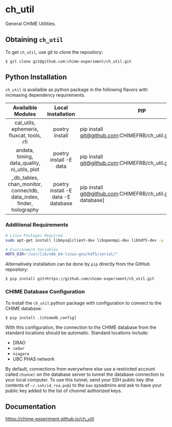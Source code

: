 # ch_util

General CHIME Utilities.

## Obtaining `ch_util`

To get `ch_util`, use git to clone the repository:

	$ git clone git@github.com:chime-experiment/ch_util.git


## Python Installation
`ch_util` is availaible as python package in the following flavors with increasing dependency requirements.

|                          Availaible Modules                         |         Local Installation         | PIP                                                                     |
|:-------------------------------------------------------------------:|:----------------------------------:|-------------------------------------------------------------------------|
| cal_utils, ephemeris, fluxcat, tools, rfi                           | poetry install                     | pip install git@github.com:CHIMEFRB/ch_util.git#ch_util                 |
| andata, timing, data_quality, ni_utils, plot                        | poetry install -E data             | pip install git@github.com:CHIMEFRB/ch_util.git#ch_util[data]           |
| _db_tables, chan_monitor, connectdb, data_index, finder, holography | poetry install -E data -E database | pip install git@github.com:CHIMEFRB/ch_util.git#ch_util[data, database] |

### Additional Requirements

```bash
# Linux Packages Required
sudo apt-get install libmysqlclient-dev libopenmpi-dev libhdf5-dev -y
```

```bash
# Environment Variables
HDF5_DIR="/usr/lib/x86_64-linux-gnu/hdf5/serial/"
```



Alternatively installation can be done by `pip` directly from the GitHub repository:

    $ pip install git+https://github.com/chime-experiment/ch_util.git

### CHIME Database Configuration

To install the `ch_util` python package with configuration to connect to the CHIME database:

    $ pip install .[chimedb_config]

With this configuration, the connection to the CHIME database from the standard locations should
be automatic. Standard locations include:

* DRAO
* `cedar`
* `niagara`
* UBC PHAS network

By default, connections from everywhere else use a restricted account called `chunnel` on the
database server to tunnel the database connection to your local computer.  To use this tunnel, send
your SSH public key (the contents of `~/.ssh/id_rsa.pub`) to the `bao` sysadmins
and ask to have your public key added to the list of chunnel authorized keys.


## Documentation

https://chime-experiment.github.io/ch_util